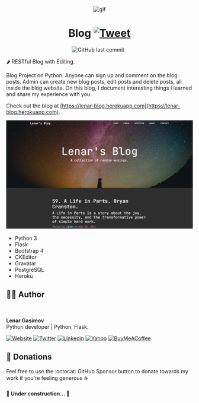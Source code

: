 <p align="center">
<img width="" src="https://media.giphy.com/media/SpopD7IQN2gK3qN4jS/giphy.gif" align="center" alt="gif" />
<h1 align="center">Blog
    <a href="https://twitter.com/intent/tweet?&url=https://github.com/lenargasimov/blog&via=lenargasimov&hashtags=html,css,bootstrap,js,python,flask,developers">
      <img alt="Tweet" src="https://img.shields.io/twitter/url/http/shields.io.svg?style=social" />
    </a>
</h1>
</p>

<p align="center">
    <img src="https://img.shields.io/github/last-commit/lenargasimov/blog?style=plastic" alt="GitHub last commit">
    <img src="https://img.shields.io/github/forks/lenargasimov/blog.svg" alt="">
    <img src="https://img.shields.io/github/stars/lenargasimov/blog.svg" alt="">
</p>

🌶 RESTful Blog with Editing.

Blog Project on Python. Anyone can sign up and comment on the blog posts.
Admin can create new blog posts, edit posts and delete posts, all inside the blog website.
On this blog, I document interesting things I learned and share my experience with you.

Check out the blog at [https://lenar-blog.herokuapp.com](https://lenar-blog.herokuapp.com).

![blog](blog.png)

- Python 3
- Flask
- Bootstrap 4
- CKEditor
- Gravatar
- PostgreSQL
- Heroku

## 👨‍💻 Author

<img style="border-radius: 50%" src="https://github.com/lenargasimov.png" width="100px;" alt=""/>
<br>
  
<p>
<b>Lenar Gasimov</b><br>Python developer | Python, Flask.</p>
    
[![Website](https://img.shields.io/badge/Website/Blog-black?&style=for-the-badge&logo=website&logoColor=white)](https://lenargasimov.dev)
[![Twitter](https://img.shields.io/badge/Twitter-1DA1F2?style=for-the-badge&logo=twitter&logoColor=white)](https://twitter.com/lenargasimov)
[![Linkedin](https://img.shields.io/badge/linkedin-%230077B5.svg?&style=for-the-badge&logo=linkedin&logoColor=white)](https://www.linkedin.com/in/lenargasimov)
[![Yahoo](https://img.shields.io/badge/Yahoo-720e9e?style=for-the-badge&logo=yahoo&logoColor=white)](mailto:lenargasimov@yahoo.com)
[![BuyMeACoffee](https://img.shields.io/badge/Buy%20Me%20a%20Coffee-ffdd00?style=for-the-badge&logo=buy-me-a-coffee&logoColor=black)](https://www.buymeacoffee.com/lenargasimov)

## 💸 Donations

Feel free to use the :octocat: GitHub Sponsor button to donate towards my work if you're feeling generous ☕️


#### 🚧 Under construction... 🚧